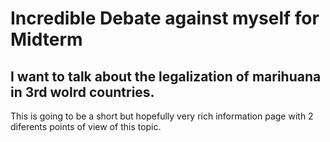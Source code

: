 # Incredible Debate against myself for Midterm

## I want to talk about the legalization of marihuana in 3rd wolrd countries.

This is going to be a short but hopefully very rich information page with 2 diferents points of view of this topic.

